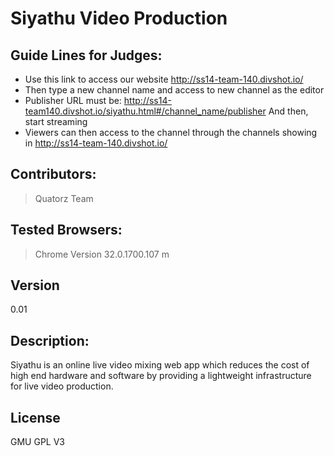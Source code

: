 Siyathu Video Production
=========

Guide Lines for Judges:
---

  - Use this link to access our website http://ss14-team-140.divshot.io/
  - Then type a new channel name and access to new channel as the editor 
  - Publisher URL must be: http://ss14-team140.divshot.io/siyathu.html#/channel_name/publisher
    And then, start streaming
  - Viewers can then access to the channel through the channels showing in http://ss14-team-140.divshot.io/

Contributors:
---
> Quatorz Team

Tested Browsers:
---
> Chrome Version 32.0.1700.107 m

Version
----
0.01

Description:
----
Siyathu is an online live video mixing web app which reduces the cost of high end hardware and software by providing a lightweight infrastructure for live video production.

License
----
GMU GPL V3
